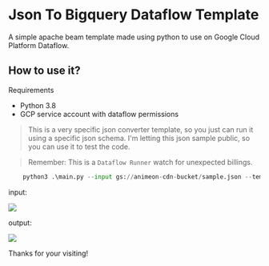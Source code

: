 # Json To Bigquery Dataflow Template
A simple apache beam template made using python to use on Google Cloud Platform Dataflow.

## How to use it?

Requirements
- Python 3.8
- GCP service account with dataflow permissions

> This is a very specific json converter template, so you just can run it using a specific json schema. I'm letting this json sample public, so you can use it to test the code.

> Remember: This is a `Dataflow Runner` watch for unexpected billings.

```py
    python3 .\main.py --input gs://animeon-cdn-bucket/sample.json --temp_location gs://temp/directory --table_spec project:dataset.table --project project_id
```

input:

<img src='https://cdn.discordapp.com/attachments/709471533533495337/759314490545799208/unknown.png'>

output: 

<img src='https://cdn.discordapp.com/attachments/709471533533495337/759314141986160640/unknown.png' />

Thanks for your visiting!
